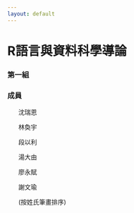 ```yaml
---
layout: default
---
```


<style>
div.padding {
  margin-top: 15px;
  margin-left: 25px;
  margin-right: auto;
  width: 30em
}
</style>

**R語言與資料科學導論**
=========================================

### **第一組**

### **成員**

<div class="padding">

沈瑞恩

林奐宇

段以利

湯大由

廖永賦

謝文瑜

(按姓氏筆畫排序)

</div>
